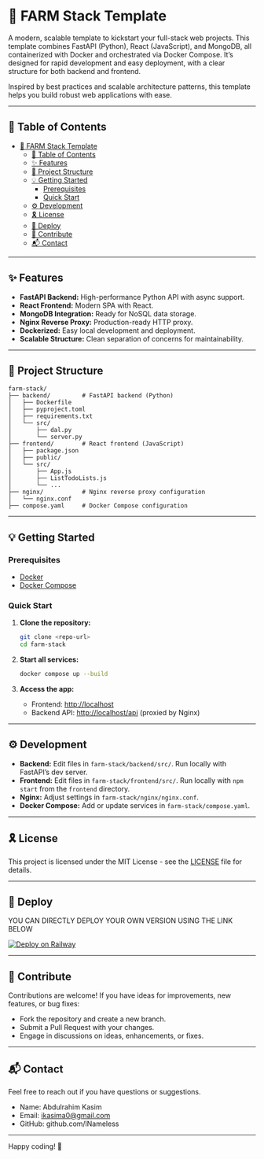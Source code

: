 # 🚀 FARM Stack Template

A modern, scalable template to kickstart your full-stack web projects. This template combines FastAPI (Python), React (JavaScript), and MongoDB, all containerized with Docker and orchestrated via Docker Compose. It’s designed for rapid development and easy deployment, with a clear structure for both backend and frontend.

Inspired by best practices and scalable architecture patterns, this template helps you build robust web applications with ease.

---

## 📑 Table of Contents

- [🚀 FARM Stack Template](#-farm-stack-template)
  - [📑 Table of Contents](#-table-of-contents)
  - [✨ Features](#-features)
  - [📁 Project Structure](#-project-structure)
  - [💡 Getting Started](#-getting-started)
    - [Prerequisites](#prerequisites)
    - [Quick Start](#quick-start)
  - [⚙️ Development](#️-development)
  - [🎗 License](#-license)
  - [🚀 Deploy](#-deploy)
  - [🤝 Contribute](#-contribute)
  - [📬 Contact](#-contact)

---

## ✨ Features

- **FastAPI Backend:** High-performance Python API with async support.
- **React Frontend:** Modern SPA with React.
- **MongoDB Integration:** Ready for NoSQL data storage.
- **Nginx Reverse Proxy:** Production-ready HTTP proxy.
- **Dockerized:** Easy local development and deployment.
- **Scalable Structure:** Clean separation of concerns for maintainability.

---

## 📁 Project Structure

```plaintext
farm-stack/
├── backend/         # FastAPI backend (Python)
│   ├── Dockerfile
│   ├── pyproject.toml
│   ├── requirements.txt
│   └── src/
│       ├── dal.py
│       └── server.py
├── frontend/        # React frontend (JavaScript)
│   ├── package.json
│   ├── public/
│   └── src/
│       ├── App.js
│       ├── ListTodoLists.js
│       └── ...
├── nginx/           # Nginx reverse proxy configuration
│   └── nginx.conf
├── compose.yaml     # Docker Compose configuration
```

---

## 💡 Getting Started

### Prerequisites

- [Docker](https://www.docker.com/)
- [Docker Compose](https://docs.docker.com/compose/)

### Quick Start

1. **Clone the repository:**
   ```sh
   git clone <repo-url>
   cd farm-stack
   ```

2. **Start all services:**
   ```sh
   docker compose up --build
   ```

3. **Access the app:**
   - Frontend: [http://localhost](http://localhost)
   - Backend API: [http://localhost/api](http://localhost/api) (proxied by Nginx)

---

## ⚙️ Development

- **Backend:** Edit files in `farm-stack/backend/src/`. Run locally with FastAPI’s dev server.
- **Frontend:** Edit files in `farm-stack/frontend/src/`. Run locally with `npm start` from the `frontend` directory.
- **Nginx:** Adjust settings in `farm-stack/nginx/nginx.conf`.
- **Docker Compose:** Add or update services in `farm-stack/compose.yaml`.

---

## 🎗 License
This project is licensed under the MIT License - see the [LICENSE](LICENSE) file for details.

---

## 🚀 Deploy
YOU CAN DIRECTLY DEPLOY YOUR OWN VERSION USING THE LINK BELOW 

[![Deploy on Railway](https://railway.app/button.svg)](https://railway.app/template/CtmI_O?referralCode=e77QIa)

---

## 🤝 Contribute

Contributions are welcome! If you have ideas for improvements, new features, or bug fixes:

- Fork the repository and create a new branch.
- Submit a Pull Request with your changes.
- Engage in discussions on ideas, enhancements, or fixes.

---

## 📬 Contact

Feel free to reach out if you have questions or suggestions.

- Name: Abdulrahim Kasim
- Email: ikasima0@gmail.com
- GitHub: github.com/lNameless


---

Happy coding! 🚀